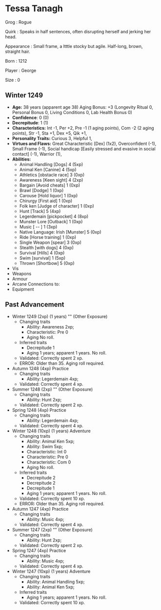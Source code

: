 # Tessa Tanagh

Grog
: Rogue

Quirk
: Speaks in half sentences, often disrupting herself and jerking her head.

Appearance
: Small frame, a ltttle stocky but agile.  Half-long, brown, straight hair.

Born
: 1212

Player
: George

Size
: 0

## Winter 1249

+ **Age:** 38 years (apparent age 38) Aging Bonus: +3 (Longevity Ritual 0, Personal Bonus 0, Living Conditions 0, Lab Health Bonus 0)
+ **Confidence**: 0 (0)
+ **Decrepitude**: 1 (1)
+ **Characteristics:** 
Int -1, 
Per +2, 
Pre -1 (1 aging points), 
Com -2 (2 aging points), 
Str -1, 
Sta +1, 
Dex +5, 
Qik +1, 
+ **Personality Traits:** 
Curious 3, 
Helpful 1, 
+ **Virtues and Flaws:** 
Great Characteristic [Dex] (1x2), 
Overconfident (-1), 
Small Frame (-1), 
Social handicap [Easily stressed and evasive in social contact] (-1), 
Warrior (1), 
+ **Abilities:**
    + Animal Handling [Dogs] 4 (5xp)
    + Animal Ken [Canine] 4 (5xp)
    + Athletics [obstacle race] 3 (0xp)
    + Awareness [Keen sight] 4 (2xp)
    + Bargain [Avoid cheats] 1 (0xp)
    + Brawl [Dodge] 1 (0xp)
    + Carouse [Hold liquor] 1 (0xp)
    + Chirurgy [First aid] 1 (0xp)
    + Folk ken [Judge of character] 1 (0xp)
    + Hunt [Track] 5 (4xp)
    + Legerdemain [pickpocket] 4 (8xp)
    + Munster Lore [Outback] 1 (0xp)
    + Music [  --  ] 1 (3xp)
    + Native Language: Irish [Munster] 5 (0xp)
    + Ride [Horse training] 1 (0xp)
    + Single Weapon [spear] 3 (0xp)
    + Stealth [with dogs] 4 (0xp)
    + Survival [Hills] 4 (0xp)
    + Swim [survival] 1 (5xp)
    + Thrown [Shortbow] 5 (0xp)
+ Vis
+ Weapons
+ Armour
+ Arcane Connections to:
+ Equipment


## Past Advancement

+ Winter 1249 (2xp) (1 years) "" (Other Exposure)
    + Changing traits
        + Ability: Awareness 2xp; 
        + Characteristic: Pre 0
        + Aging  No roll. 
    + Inferred traits
        + Decrepitude 1
        + Aging 1 years; apparent 1 years. No roll. 
    + Validated: Correctly spent 2 xp.
    + ERROR: Older than 35. Aging roll required.
+ Autumn 1248 (4xp) Practice
    + Changing traits
        + Ability: Legerdemain 4xp; 
    + Validated: Correctly spent 4 xp.
+ Summer 1248 (2xp) "" (Other Exposure)
    + Changing traits
        + Ability: Hunt 2xp; 
    + Validated: Correctly spent 2 xp.
+ Spring 1248 (4xp) Practice
    + Changing traits
        + Ability: Legerdemain 4xp; 
    + Validated: Correctly spent 4 xp.
+ Winter 1248 (10xp) (1 years) Adventure
    + Changing traits
        + Ability: Animal Ken 5xp; 
        + Ability: Swim 5xp; 
        + Characteristic: Int 0
        + Characteristic: Pre 0
        + Characteristic: Com 0
        + Aging  No roll. 
    + Inferred traits
        + Decrepitude 2
        + Decrepitude 2
        + Decrepitude 1
        + Aging 1 years; apparent 1 years. No roll. 
    + Validated: Correctly spent 10 xp.
    + ERROR: Older than 35. Aging roll required.
+ Autumn 1247 (4xp) Practice
    + Changing traits
        + Ability: Music 4xp; 
    + Validated: Correctly spent 4 xp.
+ Summer 1247 (2xp) "" (Other Exposure)
    + Changing traits
        + Ability: Hunt 2xp; 
    + Validated: Correctly spent 2 xp.
+ Spring 1247 (4xp) Practice
    + Changing traits
        + Ability: Music 4xp; 
    + Validated: Correctly spent 4 xp.
+ Winter 1247 (10xp) (1 years) Adventure
    + Changing traits
        + Ability: Animal Handling 5xp; 
        + Ability: Animal Ken 5xp; 
    + Inferred traits
        + Aging 1 years; apparent 1 years. No roll. 
    + Validated: Correctly spent 10 xp.

